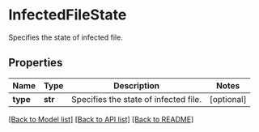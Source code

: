 # InfectedFileState

Specifies the state of infected file.

## Properties
Name | Type | Description | Notes
------------ | ------------- | ------------- | -------------
**type** | **str** | Specifies the state of infected file. | [optional] 

[[Back to Model list]](../README.md#documentation-for-models) [[Back to API list]](../README.md#documentation-for-api-endpoints) [[Back to README]](../README.md)



